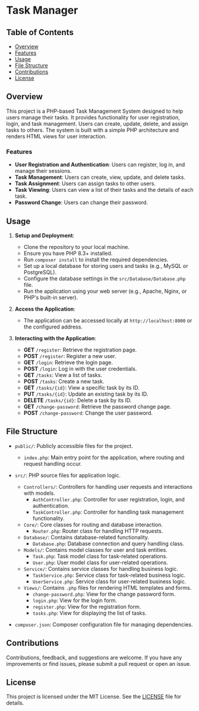 # Task Manager

## Table of Contents

- [Overview](#overview)
- [Features](#features)
- [Usage](#usage)
- [File Structure](#file-structure)
- [Contributions](#contributions)
- [License](#license)

## Overview
This project is a PHP-based Task Management System designed to help users manage their tasks. It provides functionality for user registration, login, and task management. Users can create, update, delete, and assign tasks to others. The system is built with a simple PHP architecture and renders HTML views for user interaction.

### Features
- **User Registration and Authentication**: Users can register, log in, and manage their sessions.
- **Task Management**: Users can create, view, update, and delete tasks.
- **Task Assignment**: Users can assign tasks to other users.
- **Task Viewing**: Users can view a list of their tasks and the details of each task.
- **Password Change**: Users can change their password.

## Usage
1. **Setup and Deployment**:
    - Clone the repository to your local machine.
    - Ensure you have PHP 8.3+ installed.
    - Run `composer install` to install the required dependencies.
    - Set up a local database for storing users and tasks (e.g., MySQL or PostgreSQL).
    - Configure the database settings in the `src/Database/Database.php` file.
    - Run the application using your web server (e.g., Apache, Nginx, or PHP's built-in server).

2. **Access the Application**:
    - The application can be accessed locally at `http://localhost:8000` or the configured address.

3. **Interacting with the Application**:
    - **GET** `/register`: Retrieve the registration page.
    - **POST** `/register`: Register a new user.
    - **GET** `/login`: Retrieve the login page.
    - **POST** `/login`: Log in with the user credentials.
    - **GET** `/tasks`: View a list of tasks.
    - **POST** `/tasks`: Create a new task.
    - **GET** `/tasks/{id}`: View a specific task by its ID.
    - **PUT** `/tasks/{id}`: Update an existing task by its ID.
    - **DELETE** `/tasks/{id}`: Delete a task by its ID.
    - **GET** `/change-password`: Retrieve the password change page.
    - **POST** `/change-password`: Change the user password.

## File Structure
- `public/`: Publicly accessible files for the project.
    - `index.php`: Main entry point for the application, where routing and request handling occur.

- `src/`: PHP source files for application logic.
    - `Controllers/`: Controllers for handling user requests and interactions with models.
        - `AuthController.php`: Controller for user registration, login, and authentication.
        - `TaskController.php`: Controller for handling task management functionality.
    - `Core/`: Core classes for routing and database interaction.
        - `Router.php`: Router class for handling HTTP requests.
    - `Database/`: Contains database-related functionality.
        - `Database.php`: Database connection and query handling class.
    - `Models/`: Contains model classes for user and task entities.
        - `Task.php`: Task model class for task-related operations.
        - `User.php`: User model class for user-related operations.
    - `Service/`: Contains service classes for handling business logic.
        - `TaskService.php`: Service class for task-related business logic.
        - `UserService.php`: Service class for user-related business logic.
    - `Views/`: Contains `.php` files for rendering HTML templates and forms.
        - `change-password.php`: View for the change password form.
        - `login.php`: View for the login form.
        - `register.php`: View for the registration form.
        - `tasks.php`: View for displaying the list of tasks.

- `composer.json`: Composer configuration file for managing dependencies.

## Contributions
Contributions, feedback, and suggestions are welcome. If you have any improvements or find issues, please submit a pull request or open an issue.

## License
This project is licensed under the MIT License. See the [LICENSE](LICENSE) file for details.
